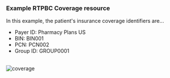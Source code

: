 ### Example RTPBC Coverage resource

In this example, the patient's insurance coverage identifiers are...
* Payer ID: Pharmacy Plans US
* BIN: BIN001
* PCN: PCN002
* Group ID: GROUP0001

<br/>

<div><img src="https://www.frankmckinney.com/carin-rtpbc/rtpbc-coverage-03.png" alt="coverage"></div>

<br/>